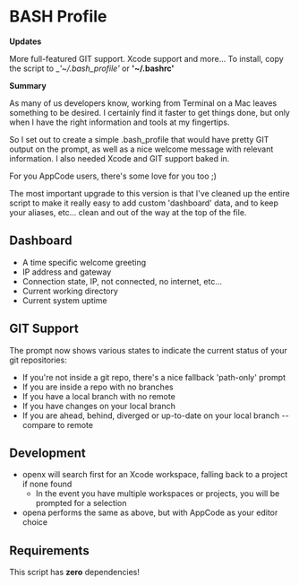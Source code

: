 BASH Profile
============

**Updates**

More full-featured GIT support. Xcode support and more...
To install, copy the script to __'~/._bash_profile'__ or __'~/.bashrc'__

**Summary**

As many of us developers know, working from Terminal on a Mac leaves something to be desired. 
I certainly find it faster to get things done, but only when I have the right information and tools at my fingertips.

So I set out to create a simple .bash_profile that would have pretty GIT output on the prompt, as well as a nice welcome message with relevant information. I also needed Xcode and GIT support baked in. 

For you AppCode users, there's some love for you too ;)

The most important upgrade to this version is that I've cleaned up the entire script to make it really easy to add custom 'dashboard' data, and to keep your aliases, etc... clean and out of the way at the top of the file.

## Dashboard

* A time specific welcome greeting
* IP address and gateway
* Connection state, IP, not connected, no internet, etc...
* Current working directory
* Current system uptime

## GIT Support

The prompt now shows various states to indicate the current status of your git repositories:

* If you're not inside a git repo, there's a nice fallback 'path-only' prompt
* If you are inside a repo with no branches
* If you have a local branch with no remote
* If you have changes on your local branch
* If you are ahead, behind, diverged or up-to-date on your local branch -- compare to remote

## Development

* openx will search first for an Xcode workspace, falling back to a project if none found
  - In the event you have multiple workspaces or projects, you will be prompted for a selection
* opena performs the same as above, but with AppCode as your editor choice

Requirements
------------

This script has **zero** dependencies!
